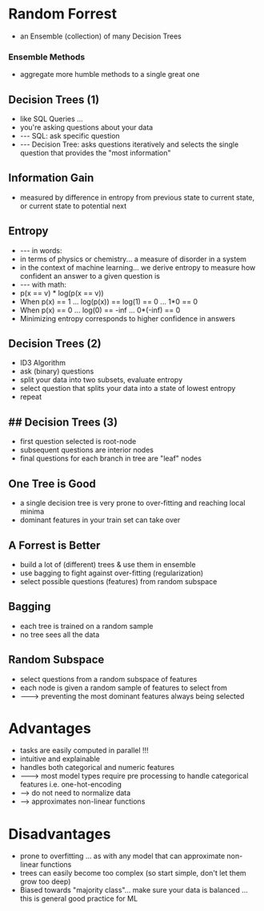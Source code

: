 # Random Forrest
* an Ensemble (collection) of many Decision Trees

### Ensemble Methods
* aggregate more humble methods to a single great one



## Decision Trees (1)
* like SQL Queries ...
* you're asking questions about your data
* --- SQL: ask specific question
* --- Decision Tree: asks questions iteratively and selects the single question that provides the "most information"

## Information Gain
* measured by difference in entropy from previous state to current state, or current state to potential next

## Entropy
* --- in words:
* in terms of physics or chemistry... a measure of disorder in a system
* in the context of machine learning... we derive entropy to measure how confident an answer to a given question is
* --- with math:
* p(x == v) * log(p(x == v))
* When p(x) == 1 ... log(p(x)) == log(1) == 0 ... 1*0 == 0
* When p(x) == 0 ... log(0) == -inf ... 0*(-inf) == 0
* Minimizing entropy corresponds to higher confidence in answers

## Decision Trees (2)
* ID3 Algorithm
* ask (binary) questions
* split your data into two subsets, evaluate entropy
* select question that splits your data into a state of lowest entropy
* repeat

## ## Decision Trees (3)
* first question selected is root-node
* subsequent questions are interior nodes
* final questions for each branch in tree are "leaf" nodes

## One Tree is Good
* a single decision tree is very prone to over-fitting and reaching local minima
* dominant features in your train set can take over

## A Forrest is Better
* build a lot of (different) trees & use them in ensemble
* use bagging to fight against over-fitting (regularization)
* select possible questions (features) from random subspace

## Bagging
* each tree is trained on a random sample
* no tree sees all the data

## Random Subspace
* select questions from a random subspace of features
* each node is given a random sample of features to select from
* ---> preventing the most dominant features always being selected



# Advantages
* tasks are easily computed in parallel !!!
* intuitive and explainable
* handles both categorical and numeric features
* ---> most model types require pre processing to handle categorical features i.e. one-hot-encoding
* --> do not need to normalize data
* --> approximates non-linear functions

# Disadvantages
* prone to overfitting ... as with any model that can approximate non-linear functions
* trees can easily become too complex (so start simple, don't let them grow too deep)
* Biased towards "majority class"... make sure your data is balanced ... this is general good practice for ML
